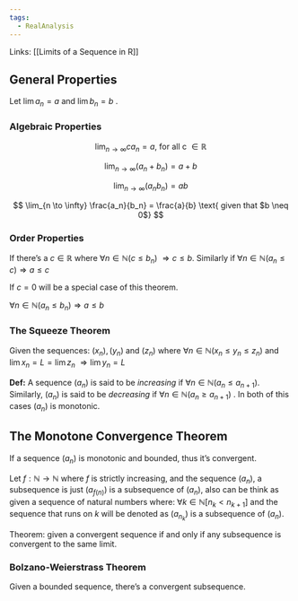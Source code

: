 ```yaml
---
tags:
  - RealAnalysis
---
```


Links: [[Limits of a Sequence in R]]
## General Properties

Let $\lim a_n = a$ and $\lim b_n = b$ .

### **Algebraic Properties**

$$ \lim_{n\to \infty} ca_n =a\text{, for all c $\in \mathbb{R}$} $$

$$ \lim_{n\to \infty} (a_n + b_n) = a +b $$

$$ \lim_{n \to \infty}(a_nb_n) = ab $$

$$ \lim_{n \to \infty} \frac{a_n}{b_n} = \frac{a}{b} \text{ given that $b \neq 0$} $$

### **Order Properties**

If there’s a $c \in \mathbb{R}$ where $\forall n \in \mathbb{N} (c \leq b_n) \ \Rightarrow c \leq b$. Similarly if $\forall n \in \mathbb{N} (a_n \leq c) \Rightarrow a\leq c$

If $c = 0$ will be a special case of this theorem.

$\forall n \in \mathbb{N}(a_n \leq b_n) \Rightarrow a \leq b$
### The Squeeze Theorem

Given the sequences: $(x_n), (y_n)$ and $(z_n)$ where $\forall n \in \mathbb{N}(x_n \leq y_n \leq z_n)$ and $\lim x_n = L = \lim z_n$ $\Rightarrow \lim y_n = L$ 

**Def:** A sequence $(a_n)$ is said to be _increasing_ if $\forall n \in \mathbb{N} (a_n \leq a_{n+1})$. Similarly, $(a_n)$ is said to be _decreasing_ if $\forall n \in \mathbb{N} (a_{n} \geq a_{n+1})$ . In both of this cases $(a_n)$ is monotonic.

## The Monotone Convergence Theorem
If a sequence $(a_n)$ is monotonic and bounded, thus it’s convergent.

Let $f:\mathbb{N} \to \mathbb{N}$ where $f$ is strictly increasing, and the sequence $(a_n)$, a subsequence is just $(a_{f(n)})$ is a subsequence of $(a_n)$, also can be think as given a sequence of natural numbers where: $\forall k \in\mathbb{N} [n_k <n_{k+1}]$ and the sequence that runs on $k$ will be denoted as $(a_{n_k})$ is a subsequence of $(a_n)$.

Theorem: given a convergent sequence if and only if any subsequence is convergent to the same limit.

### Bolzano-Weierstrass Theorem
Given a bounded sequence, there’s a convergent subsequence.